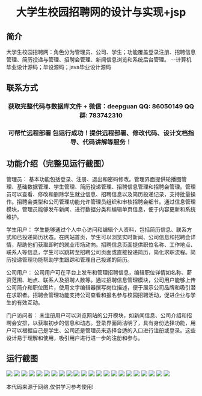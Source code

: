 <p><h1 align="center">大学生校园招聘网的设计与实现+jsp</h1></p>

## 简介
大学生校园招聘网：角色分为管理员、公司、学生；功能覆盖登录注册、招聘信息管理、简历投递与管理、招聘会管理、新闻信息浏览和系统后台管理。    --计算机毕业设计源码；毕设源码；java毕业设计源码


## 联系方式
<p><h3 align="center">获取完整代码与数据库文件 + 微信：deepguan QQ: 86050149 QQ群: 783742310</h3></p>
<p><h3 align="center">可帮忙远程部署 包运行成功！提供远程部署、修改代码、设计文档指导、代码讲解等服务！</h3></p>

## 功能介绍（完整见运行截图）
管理员： 基本功能包括登录、注册、退出和密码修改。管理界面提供轮播图管理、基础数据管理、学生管理、简历投递管理、招聘信息管理和招聘会管理。管理员可以查看、修改和删除学生就业信息、招聘信息以及简历投递记录，支持批量操作。招聘会类型和公司管理功能允许管理员组织和审核招聘会细节。通过信息管理模块，管理员能够发布新闻、进行数据分类和编辑单页信息，便于内容更新和系统维护。

学生用户： 学生能够通过个人中心访问和编辑个人资料，包括简历信息、联系方式和已投递简历状态。在网站首页，学生可以浏览实时新闻、公司信息和招聘会详情，帮助他们获取即时的就业市场动向。招聘信息页面提供职位名称、工作地点、联系人等信息，学生可以跳转至招聘公司页面或直接投递简历，简化求职流程。简历投递管理功能帮助学生跟踪和管理自己投递的简历。

公司用户： 公司用户可在平台上发布和管理招聘信息，编辑职位详情如名称、薪资范围、地点、联系人及招聘人数等。通过招聘信息管理模块，公司用户能够上传公司简介和职位图片，使用文字编辑器撰写岗位描述，便于展示公司品牌和吸引潜在求职者。招聘会管理功能支持公司查看和报名参与校园招聘活动，促进企业与学生的有效互动。

门户访问者： 未注册用户可以浏览网站的公开模块，如新闻信息、公司介绍和招聘会安排，以获取初步的信息和动态。登录界面简洁明了，具有身份选择功能，用户可以根据自己是学生、公司还是管理员来选择合适的入口进行注册或登录。这些设计易于理解和使用，吸引用户进行进一步的注册和参与。


## 运行截图
![](img/001.jpg)
![](img/002.jpg)
![](img/003.jpg)
![](img/004.jpg)
![](img/005.jpg)
![](img/006.jpg)
![](img/007.jpg)
![](img/008.jpg)
![](img/009.jpg)
![](img/010.jpg)
![](img/011.jpg)
![](img/012.jpg)
![](img/013.jpg)
![](img/014.jpg)
![](img/015.jpg)
![](img/016.jpg)
![](img/017.jpg)
![](img/018.jpg)
![](img/019.jpg)
![](img/020.jpg)
![](img/021.jpg)
![](img/022.jpg)

<p>本代码来源于网络,仅供学习参考使用!</p>
